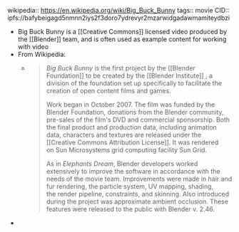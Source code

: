 wikipedia:: https://en.wikipedia.org/wiki/Big_Buck_Bunny
tags:: movie
CID:: ipfs://bafybeigagd5nmnn2iys2f3doro7ydrevyr2mzarwidgadawmamiteydbzi

- Big Buck Bunny is a [[Creative Commons]] licensed video produced by the [[Blender]] team, and is often used as example content for working with video
- From Wikipedia:
	- >*Big Buck Bunny* is the first project by the [[Blender Foundation]] to be created by the [[Blender Institute]] , a division of the foundation set up specifically to facilitate the creation of open content films and games.
	  > 
	  > Work began in October 2007. The film was funded by the Blender Foundation, donations from the Blender community, pre-sales of the film's DVD and commercial sponsorship. Both the final product and production data, including animation data, characters and textures are released under the  [[Creative Commons Attribution License]]. It was rendered on Sun Microsystems grid computing facility Sun Grid.
	  > 
	  > As in *Elephants Dream*, Blender developers worked extensively to improve the software in accordance with the needs of the movie team. Improvements were made in hair and fur rendering, the particle system, UV mapping, shading, the render pipeline, constraints, and skinning. Also introduced during the project was approximate ambient occlusion. These features were released to the public with Blender v. 2.46.
-